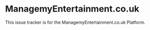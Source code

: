 <h1>ManagemyEntertainment.co.uk</h1>

This issue tracker is for the ManagemyEntertainment.co.uk Platform.
